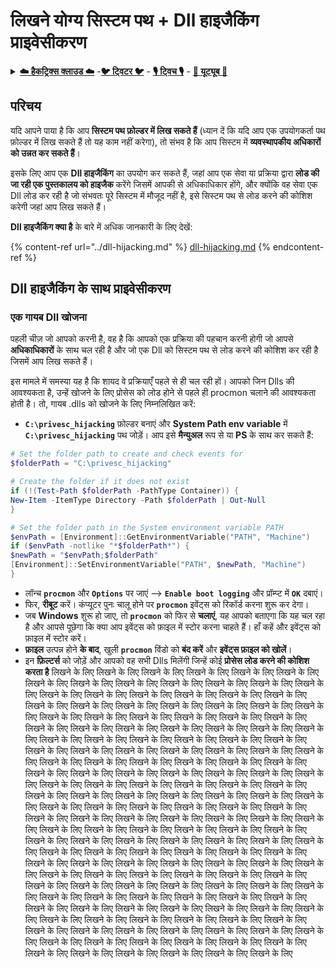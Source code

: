 # लिखने योग्य सिस्टम पथ + Dll हाइजैकिंग प्राइवेसीकरण

<details>

<summary><a href="https://cloud.hacktricks.xyz/pentesting-cloud/pentesting-cloud-methodology"><strong>☁️ हैकट्रिक्स क्लाउड ☁️</strong></a> -<a href="https://twitter.com/hacktricks_live"><strong>🐦 ट्विटर 🐦</strong></a> - <a href="https://www.twitch.tv/hacktricks_live/schedule"><strong>🎙️ ट्विच 🎙️</strong></a> - <a href="https://www.youtube.com/@hacktricks_LIVE"><strong>🎥 यूट्यूब 🎥</strong></a></summary>

* क्या आप **साइबर सुरक्षा कंपनी** में काम करते हैं? क्या आप अपनी कंपनी को **हैकट्रिक्स में विज्ञापित** देखना चाहते हैं? या क्या आपको **PEASS के नवीनतम संस्करण या HackTricks को PDF में डाउनलोड करने का उपयोग** करने की आवश्यकता है? [**सदस्यता योजनाएं**](https://github.com/sponsors/carlospolop) की जांच करें!
* [**The PEASS Family**](https://opensea.io/collection/the-peass-family) की खोज करें, हमारा विशेष [**NFT**](https://opensea.io/collection/the-peass-family) संग्रह
* [**आधिकारिक PEASS और HackTricks swag**](https://peass.creator-spring.com) प्राप्त करें
* [**💬**](https://emojipedia.org/speech-balloon/) [**डिस्कॉर्ड समूह**](https://discord.gg/hRep4RUj7f) या [**टेलीग्राम समूह**](https://t.me/peass) में **शामिल हों** या मुझे **ट्विटर** [**🐦**](https://github.com/carlospolop/hacktricks/tree/7af18b62b3bdc423e11444677a6a73d4043511e9/\[https:/emojipedia.org/bird/README.md)[**@carlospolopm**](https://twitter.com/hacktricks\_live)** का** **अनुसरण** करें।**
* **अपने हैकिंग ट्रिक्स को** [**hacktricks रेपो**](https://github.com/carlospolop/hacktricks) **और** [**hacktricks-cloud रेपो**](https://github.com/carlospolop/hacktricks-cloud) **में पीआर जमा करके अपने हैकिंग ट्रिक्स साझा करें।**

</details>

## परिचय

यदि आपने पाया है कि आप **सिस्टम पथ फ़ोल्डर में लिख सकते हैं** (ध्यान दें कि यदि आप एक उपयोगकर्ता पथ फ़ोल्डर में लिख सकते हैं तो यह काम नहीं करेगा), तो संभव है कि आप सिस्टम में **व्यवस्थापकीय अधिकारों को उन्नत कर सकते हैं**।

इसके लिए आप एक **Dll हाइजैकिंग** का उपयोग कर सकते हैं, जहां आप एक सेवा या प्रक्रिया द्वारा **लोड की जा रही एक पुस्तकालय को हाइजैक** करेंगे जिसमें आपकी से अधिकाधिकार होंगे, और क्योंकि वह सेवा एक Dll लोड कर रही है जो संभवतः पूरे सिस्टम में मौजूद नहीं है, इसे सिस्टम पथ से लोड करने की कोशिश करेगी जहां आप लिख सकते हैं।

**Dll हाइजैकिंग क्या है** के बारे में अधिक जानकारी के लिए देखें:

{% content-ref url="../dll-hijacking.md" %}
[dll-hijacking.md](../dll-hijacking.md)
{% endcontent-ref %}

## Dll हाइजैकिंग के साथ प्राइवेसीकरण

### एक गायब Dll खोजना

पहली चीज़ जो आपको करनी है, वह है कि आपको एक प्रक्रिया की पहचान करनी होगी जो आपसे **अधिकाधिकारों** के साथ चल रही है और जो एक Dll को सिस्टम पथ से लोड करने की कोशिश कर रही है जिसमें आप लिख सकते हैं।

इस मामले में समस्या यह है कि शायद वे प्रक्रियाएँ पहले से ही चल रही हों। आपको जिन Dlls की आवश्यकता है, उन्हें खोजने के लिए प्रोसेस को लोड होने से पहले ही procmon चलाने की आवश्यकता होती है। तो, गायब .dlls को खोजने के लिए निम्नलिखित करें: 

* **`C:\privesc_hijacking`** फ़ोल्डर बनाएं और **System Path env variable** में **`C:\privesc_hijacking`** पथ जोड़ें। आप इसे **मैन्युअल** रूप से या **PS** के साथ कर सकते हैं:
```powershell
# Set the folder path to create and check events for
$folderPath = "C:\privesc_hijacking"

# Create the folder if it does not exist
if (!(Test-Path $folderPath -PathType Container)) {
New-Item -ItemType Directory -Path $folderPath | Out-Null
}

# Set the folder path in the System environment variable PATH
$envPath = [Environment]::GetEnvironmentVariable("PATH", "Machine")
if ($envPath -notlike "*$folderPath*") {
$newPath = "$envPath;$folderPath"
[Environment]::SetEnvironmentVariable("PATH", $newPath, "Machine")
}
```
* लॉन्च **`procmon`** और **`Options`** पर जाएं --> **`Enable boot logging`** और प्रॉम्प्ट में **`OK`** दबाएं।
* फिर, **रीबूट** करें। कंप्यूटर पुनः चालू होने पर **`procmon`** इवेंट्स को रिकॉर्ड करना शुरू कर देगा।
* जब **Windows** शुरू हो जाए, तो **`procmon`** को फिर से **चलाएं**, यह आपको बताएगा कि यह चल रहा है और आपसे पूछेगा कि क्या आप इवेंट्स को फ़ाइल में स्टोर करना चाहते हैं। हाँ कहें और इवेंट्स को फ़ाइल में स्टोर करें।
* **फ़ाइल** उत्पन्न होने **के बाद**, खुली **`procmon`** विंडो को **बंद करें** और **इवेंट्स फ़ाइल को खोलें**।
* इन **फ़िल्टर्स** को जोड़ें और आपको वह सभी Dlls मिलेंगी जिन्हें कोई **प्रोसेस लोड करने की कोशिश करता है** लिखने के लिए लिखने के लिए लिखने के लिए लिखने के लिए लिखने के लिए लिखने के लिए लिखने के लिए लिखने के लिए लिखने के लिए लिखने के लिए लिखने के लिए लिखने के लिए लिखने के लिए लिखने के लिए लिखने के लिए लिखने के लिए लिखने के लिए लिखने के लिए लिखने के लिए लिखने के लिए लिखने के लिए लिखने के लिए लिखने के लिए लिखने के लिए लिखने के लिए लिखने के लिए लिखने के लिए लिखने के लिए लिखने के लिए लिखने के लिए लिखने के लिए लिखने के लिए लिखने के लिए लिखने के लिए लिखने के लिए लिखने के लिए लिखने के लिए लिखने के लिए लिखने के लिए लिखने के लिए लिखने के लिए लिखने के लिए लिखने के लिए लिखने के लिए लिखने के लिए लिखने के लिए लिखने के लिए लिखने के लिए लिखने के लिए लिखने के लिए लिखने के लिए लिखने के लिए लिखने के लिए लिखने के लिए लिखने के लिए लिखने के लिए लिखने के लिए लिखने के लिए लिखने के लिए लिखने के लिए लिखने के लिए लिखने के लिए लिखने के लिए लिखने के लिए लिखने के लिए लिखने के लिए लिखने के लिए लिखने के लिए लिखने के लिए लिखने के लिए लिखने के लिए लिखने के लिए लिखने के लिए लिखने के लिए लिखने के लिए लिखने के लिए लिखने के लिए लिखने के लिए लिखने के लिए लिखने के लिए लिखने के लिए लिखने के लिए लिखने के लिए लिखने के लिए लिखने के लिए लिखने के लिए लिखने के लिए लिखने के लिए लिखने के लिए लिखने के लिए लिखने के लिए लिखने के लिए लिखने के लिए लिखने के लिए लिखने के लिए लिखने के लिए लिखने के लिए लिखने के लिए लिखने के लिए लिखने के लिए लिखने के लिए लिखने के लिए लिखने के लिए लिखने के लिए लिखने के लिए लिखने के लिए लिखने के लिए लिखने के लिए लिखने के लिए लिखने के लिए लिखने के लिए लिखने के लिए लिखने के लिए लिखने के लिए लिखने के लिए लिखने के लिए लिखने के लिए लिखने के लिए लिखने के लिए लिखने के लिए लिखने के लिए लिखने के लिए लिखने के लिए लिखने के लिए लिखने के लिए लिखने के लिए लिखने के लिए लिखने के लिए लिखने के लिए लिखने के लिए लिखने के लिए लिखने के लिए लिखने के लिए लिखने के लिए लिखने के लिए लिखने के लिए लिखने के लिए लिखने के लिए लिखने के लिए लिखने के लिए लिखने के लिए लिखने के लिए लिखने के लिए लिखने के लिए लिखने के लिए लिखने के लिए लिखने के लिए लिखने के लिए लिखने के लिए लिखने के लिए लिखने के लिए लिखने के लिए लिखने के लिए लिखने के लिए लिखने के लिए लिखने के लिए लिखने के लिए लिखने के लिए लिखने के लिए लिखने के लिए लिखने के लिए लिखने के लिए लिखने के लिए लिखने के लिए लिखने के लिए लिखने के लिए लिखने के लिए लिखने के लिए
